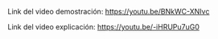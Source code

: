 Link  del video demostración: https://youtu.be/BNkWC-XNIvc

Link del video explicación: https://youtu.be/-iHRUPu7uG0
